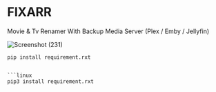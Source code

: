 # FIXARR
Movie &amp; Tv Renamer With Backup Media Server (Plex / Emby / Jellyfin)

![Screenshot (231)](https://user-images.githubusercontent.com/127573781/230511871-3b343e7d-42a3-4a4e-9f0d-c52e9cb0470f.png)

```windows
pip install requirement.rxt


```linux
pip3 install requirement.rxt

